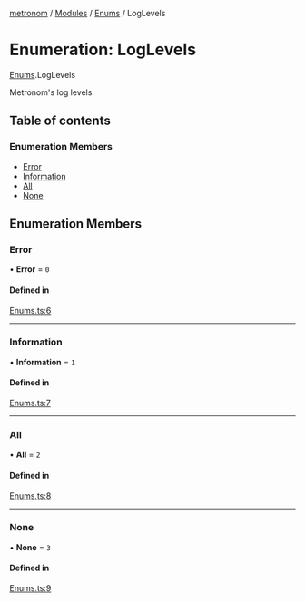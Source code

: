[metronom](../README.md) / [Modules](../modules.md) / [Enums](../modules/Enums.md) / LogLevels

# Enumeration: LogLevels

[Enums](../modules/Enums.md).LogLevels

Metronom's log levels

## Table of contents

### Enumeration Members

- [Error](Enums.LogLevels.md#error)
- [Information](Enums.LogLevels.md#information)
- [All](Enums.LogLevels.md#all)
- [None](Enums.LogLevels.md#none)

## Enumeration Members

### Error

• **Error** = ``0``

#### Defined in

[Enums.ts:6](https://github.com/saracalihan/metronom/blob/31dc5e2/lib/Enums.ts#L6)

___

### Information

• **Information** = ``1``

#### Defined in

[Enums.ts:7](https://github.com/saracalihan/metronom/blob/31dc5e2/lib/Enums.ts#L7)

___

### All

• **All** = ``2``

#### Defined in

[Enums.ts:8](https://github.com/saracalihan/metronom/blob/31dc5e2/lib/Enums.ts#L8)

___

### None

• **None** = ``3``

#### Defined in

[Enums.ts:9](https://github.com/saracalihan/metronom/blob/31dc5e2/lib/Enums.ts#L9)
